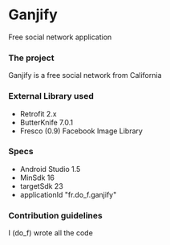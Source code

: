 # Ganjify
Free social network application

### The project ###

Ganjify is a free social network from California

### External Library used ###

* Retrofit 2.x
* ButterKnife 7.0.1
* Fresco (0.9) Facebook Image Library

### Specs ###

* Android Studio 1.5
* MinSdk 16
* targetSdk 23
* applicationId "fr.do_f.ganjify"

### Contribution guidelines ###

I (do_f) wrote all the code

